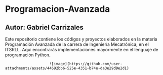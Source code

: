 # Programacion-Avanzada
## Autor: Gabriel Carrizales

Este repositorio contiene los códigos y proyectos elaborados en la materia Programación Avanzada de la carrera de Ingeniería Mecatrónica, en el ITSRLL. Aquí encontrarás implementaciones mayormente en el lenguaje de programación Python.


                        ![image](https://github.com/user-attachments/assets/44692bb6-525e-4351-b74e-da3e29d9e2d1)
